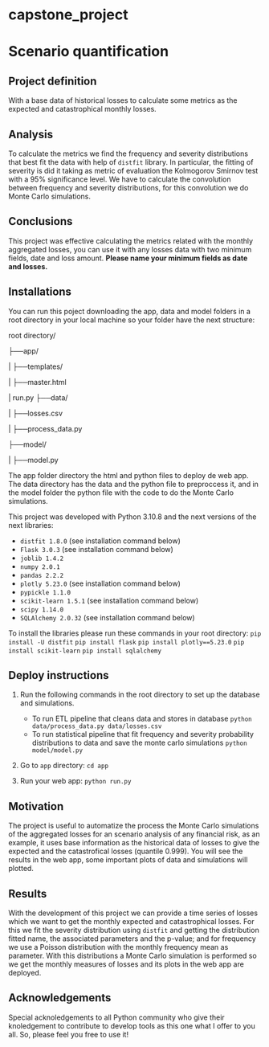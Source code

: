 # capstone_project
# Scenario quantification

## Project definition
With a base data of historical losses to calculate some metrics as the expected and catastrophical monthly losses.

## Analysis
To calculate the metrics we find the frequency and severity distributions that best fit the data with help of `distfit` library. In particular, the fitting of severity is did it taking as metric of evaluation the Kolmogorov Smirnov test with a 95% significance level. We have to calculate the convolution between frequency and severity distributions, for this convolution we do Monte Carlo simulations.

## Conclusions
This project was effective calculating the metrics related with the monthly aggregated losses, you can use it with any losses data with two minimum fields, date and loss amount. **Please name your minimum fields as date and losses.**

## Installations
You can run this poject downloading the app, data and model folders in a root directory in your local machine so your folder have the next structure:

root directory/

├──app/

|      ├──templates/

|                  ├──master.html

|      run.py
├──data/

|      ├──losses.csv

|      ├──process_data.py

├──model/

|      ├──model.py

The app folder directory the html and python files to deploy de web app. The data directory has the data and the python file to preproccess it, and in the model folder the python file with the code to do the Monte Carlo simulations.

This project was developed with Python 3.10.8 and the next versions of the next libraries:
* `distfit 1.8.0` (see installation command below)
* `Flask 3.0.3` (see installation command below)
* `joblib 1.4.2`
* `numpy 2.0.1`
* `pandas 2.2.2`
* `plotly 5.23.0` (see installation command below)
* `pypickle 1.1.0`
* `scikit-learn 1.5.1` (see installation command below)
* `scipy 1.14.0`
* `SQLAlchemy 2.0.32` (see installation command below)

To install the libraries please run these commands in your root directory:
``pip install -U distfit``
``pip install flask``
``pip install plotly==5.23.0``
``pip install scikit-learn``
``pip install sqlalchemy``

## Deploy instructions
1. Run the following commands in the root directory to set up the database and simulations.

    - To run ETL pipeline that cleans data and stores in database
        `python data/process_data.py data/losses.csv`
    - To run statistical pipeline that fit frequency and severity probability distributions to data and save the monte carlo simulations
        `python model/model.py`

2. Go to `app` directory: `cd app`

3. Run your web app: `python run.py`

## Motivation
The project is useful to automatize the process the Monte Carlo simulations of the aggregated losses for an scenario analysis of any financial risk, as an example, it uses base information as the historical data of losses to give the expected and the catastrofical losses (quantile 0.999). You will see the results in the web app, some important plots of data and simulations will plotted.

## Results
With the development of this project we can provide a time series of losses which we want to get the monthly expected and catastrophical losses. For this we fit the severity distribution using `distfit` and getting the distribution fitted name, the associated parameters and the p-value; and for frequency we use a Poisson distribution with the monthly frequency mean as parameter. With this distributions a Monte Carlo simulation is performed so we get the monthly measures of losses and its plots in the web app are deployed.

## Acknowledgements
Special acknoledgements to all Python community who give their knoledgement to contribute to develop tools as this one what I offer to you all. So, please feel you free to use it!
